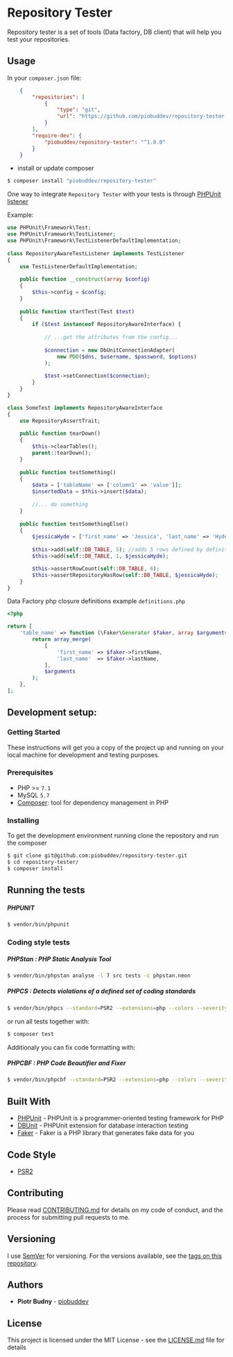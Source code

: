 # Repository Tester

Repository tester is a set of tools (Data factory, DB client) that will help you test your repositories. 

## Usage
In your `composer.json` file:
```json
    {
        "repositories": [
            {
                "type": "git",
                "url": "https://github.com/piobuddev/repository-tester.git"
            }
        ],
        "require-dev": {
            "piobuddev/repository-tester": "^1.0.0"
        }
    }
```
- install or update composer
```sh
$ composer install "piobuddev/repository-tester"
```

One way to integrate `Repository Tester` with your tests is through [PHPUnit listener](https://phpunit.de/manual/6.5/en/extending-phpunit.html)

Example:
```php
use PHPUnit\Framework\Test;
use PHPUnit\Framework\TestListener;
use PHPUnit\Framework\TestListenerDefaultImplementation;
   
class RepositoryAwareTestListener implements TestListener
{
    use TestListenerDefaultImplementation;
    
    public function __construct(array $config)
    {
        $this->config = $config;
    }    
        
    public function startTest(Test $test)
    {
        if ($test instanceof RepositoryAwareInterface) {
            
            // ...get the attributes from the config...
            
            $connection = new DbUnitConnectionAdapter(
                new PDO($dns, $username, $password, $options)
            );
            
            $test->setConnection($connection);
        }
    }
}
```

```php
class SomeTest implements RepositoryAwareInterface
{
    use RepositoryAssertTrait;
    
    public function tearDown()
    {
        $this->clearTables();
        parent::tearDown();
    }
    
    public function testSomething()
    {
        $data = ['tableName' => ['column1' => 'value']];
        $insertedData = $this->insert($data);
        
        //... do something
    }
    
    public function testSomethingElse()
    {
        $jessicaHyde = ['first_name' => 'Jessica', 'last_name' => 'Hyde'];
    
        $this->add(self::DB_TABLE, 5); //adds 5 rows defined by definitions.
        $this->add(self::DB_TABLE, 1, $jessicaHyde);

        $this->assertRowCount(self::DB_TABLE, 6);
        $this->assertRepositoryHasRow(self::DB_TABLE, $jessicaHyde);
    }   
}
```

Data Factory php closure definitions example `definitions.php`
```php
<?php

return [
    'table_name' => function (\Faker\Generator $faker, array $arguments = []) {
        return array_merge(
            [
                'first_name' => $faker->firstName,
                'last_name'  => $faker->lastName,
            ],
            $arguments
        );
    },
];
```
## Development setup:
### Getting Started

These instructions will get you a copy of the project up and running on your local machine for development and testing purposes.

### Prerequisites
* PHP >= `7.1`
* MySQL `5.7`
* [Composer](https://getcomposer.org/): tool for dependency management in PHP

### Installing

To get the development environment running clone the repository and run the composer

```sh
$ git clone git@github.com:piobuddev/repository-tester.git
$ cd repository-tester/
$ composer install
```

## Running the tests

##### PHPUNIT

```sh
$ vendor/bin/phpunit 
```

### Coding style tests
##### PHPStan : PHP Static Analysis Tool

```sh
$ vendor/bin/phpstan analyse -l 7 src tests -c phpstan.neon
```
##### PHPCS : Detects violations of a defined set of coding standards

```sh
$ vendor/bin/phpcs --standard=PSR2 --extensions=php --colors --severity=1 src
```

or run all tests together with:
```sh
$ composer test
```

Additionaly you can fix code formatting with:
##### PHPCBF : PHP Code Beautifier and Fixer

```sh
$ vendor/bin/phpcbf --standard=PSR2 --extensions=php --colors --severity=1 src
```

## Built With

* [PHPUnit](https://phpunit.de/) - PHPUnit is a programmer-oriented testing framework for PHP
* [DBUnit](https://github.com/sebastianbergmann/dbunit) - PHPUnit extension for database interaction testing
* [Faker](https://github.com/fzaninotto/Faker) - Faker is a PHP library that generates fake data for you

## Code Style
* [PSR2](https://www.php-fig.org/psr/psr-2/)


## Contributing

Please read [CONTRIBUTING.md](https://gist.github.com/piobuddev/c04b7341f68da9718907cb593012d746) for details on my code of conduct, and the process for submitting pull requests to me.

## Versioning

I use [SemVer](http://semver.org/) for versioning. For the versions available, see the [tags on this repository](https://github.com/your/project/tags). 

## Authors

* **Piotr Budny** - [piobuddev](https://github.com/piobuddev)

## License

This project is licensed under the MIT License - see the [LICENSE.md](https://github.com/piobuddev/repository-tester/blob/master/LICENSE.md) file for details
